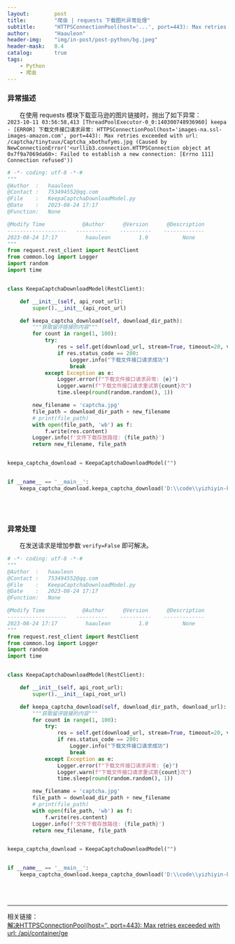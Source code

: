```yaml
---
layout:        post
title:         "爬虫 | requests 下载图片异常处理"
subtitle:      "HTTPSConnectionPool(host='...', port=443): Max retries exceeded with url"
author:        "Haauleon"
header-img:    "img/in-post/post-python/bg.jpeg"
header-mask:   0.4
catalog:       true
tags:
    - Python
    - 爬虫
---
```


### 异常描述
&emsp;&emsp;在使用 requests 模块下载亚马逊的图片链接时，抛出了如下异常：     
`2023-10-11 03:56:58,413 [ThreadPoolExecutor-0_0:140300748936960] keepa - [ERROR] 下载文件接口请求异常: HTTPSConnectionPool(host='images-na.ssl-images-amazon.com', port=443): Max retries exceeded with url: /captcha/tinytuux/Captcha_xbothufyms.jpg (Caused by NewConnectionError('<urllib3.connection.HTTPSConnection object at 0x7f9a7069da60>: Failed to establish a new connection: [Errno 111] Connection refused'))`     

```python
# -*- coding: utf-8 -*-#
"""
@Author  :   haauleon
@Contact :   753494552@qq.com
@File    :   KeepaCaptchaDownloadModel.py 
@Date    :   2023-08-24 17:17
@Function:   None

@Modify Time            @Author      @Version      @Description
-------------------   ----------    ----------    -------------
2023-08-24 17:17         haauleon         1.0           None
"""
from request.rest_client import RestClient
from common.log import Logger
import random
import time


class KeepaCaptchaDownloadModel(RestClient):

    def __init__(self, api_root_url):
        super().__init__(api_root_url)

    def keepa_captcha_download(self, download_dir_path):
        """获取留评链接的内容"""
        for count in range(1, 100):
            try:
                res = self.get(download_url, stream=True, timeout=20, verify=False)
                if res.status_code == 200:
                    Logger.info("下载文件接口请求成功")
                    break
            except Exception as e:
                Logger.error(f"下载文件接口请求异常: {e}")
                Logger.warn(f"下载文件接口请求重试第{count}次")
                time.sleep(round(random.random(), 1))

        new_filename = 'captcha.jpg'
        file_path = download_dir_path + new_filename
        # print(file_path)
        with open(file_path, 'wb') as f:
            f.write(res.content)
        Logger.info(f'文件下载存放路径: {file_path}')
        return new_filename, file_path


keepa_captcha_download = KeepaCaptchaDownloadModel("")


if __name__ == '__main__':
    keepa_captcha_download.keepa_captcha_download('D:\\code\\yizhiyin-keepa\\files\\captcha\\', 'https://images-na.ssl-images-amazon.com/captcha/tinytuux/Captcha_pzdfuwjkyv.jpg')

```

<br>
<br>

### 异常处理
&emsp;&emsp;在发送请求是增加参数 `verify=False` 即可解决。      

```python
# -*- coding: utf-8 -*-#
"""
@Author  :   haauleon
@Contact :   753494552@qq.com
@File    :   KeepaCaptchaDownloadModel.py 
@Date    :   2023-08-24 17:17
@Function:   None

@Modify Time            @Author      @Version      @Description
-------------------   ----------    ----------    -------------
2023-08-24 17:17         haauleon         1.0           None
"""
from request.rest_client import RestClient
from common.log import Logger
import random
import time


class KeepaCaptchaDownloadModel(RestClient):

    def __init__(self, api_root_url):
        super().__init__(api_root_url)

    def keepa_captcha_download(self, download_dir_path, download_url):
        """获取留评链接的内容"""
        for count in range(1, 100):
            try:
                res = self.get(download_url, stream=True, timeout=20, verify=False)
                if res.status_code == 200:
                    Logger.info("下载文件接口请求成功")
                    break
            except Exception as e:
                Logger.error(f"下载文件接口请求异常: {e}")
                Logger.warn(f"下载文件接口请求重试第{count}次")
                time.sleep(round(random.random(), 1))

        new_filename = 'captcha.jpg'
        file_path = download_dir_path + new_filename
        # print(file_path)
        with open(file_path, 'wb') as f:
            f.write(res.content)
        Logger.info(f'文件下载存放路径: {file_path}')
        return new_filename, file_path


keepa_captcha_download = KeepaCaptchaDownloadModel("")


if __name__ == '__main__':
    keepa_captcha_download.keepa_captcha_download('D:\\code\\yizhiyin-keepa\\files\\captcha\\', 'https://images-na.ssl-images-amazon.com/captcha/tinytuux/Captcha_pzdfuwjkyv.jpg')

```

<br>
<br>

---

相关链接：    
[解决HTTPSConnectionPool(host=‘‘, port=443): Max retries exceeded with url: /api/container/ge](https://blog.csdn.net/m0_37772653/article/details/119874338)